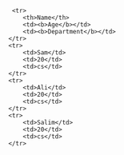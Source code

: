 <!DOCTYPE html>
<html>


<body>

<table boder="6">

     <tr>
        <th>Name</th>
        <td><b>Age</b></td>
        <td><b>Department</b></td>
    </tr>
    <tr>
        <td>Sam</td>
        <td>20</td>
        <td>cs</td>
    </tr>
    <tr>
        <td>Ali</td>
        <td>20</td>
        <td>cs</td>
    </tr>
    <tr>
        <td>Salim</td>
        <td>20</td>
        <td>cs</td>
    </tr>
</table>

</body>
</html>
